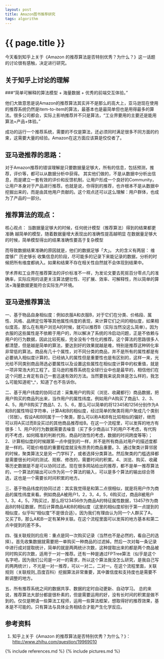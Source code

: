 ```yaml
---
layout: post
title: Amazon图书推荐研究
tags: algorithm
---
```


{{ page.title }}
================

今天看到知乎上关于《Amazon 的推荐算法是否特别优秀？为什么？》这一话题的讨论很有感触，决定进行研究。

关于知乎上讨论的理解
--------------------

###“简单可解释的算法模型 + 海量数据 + 优秀的前端交互体验。”

他们大致意思是说Amazon的推荐算法其实并不是那么的高大上，亚马逊现在使用的推荐系统仍然是item-to-item的算法，最基本也是最简单但也是用得最多的算法。很多公司都会，实际上影响推荐并不只是算法，“工业界要用的主要还是能用算法+产品+体验。”

成功的运行一个推荐系统，需要的不仅是算法，还必须同时满足很多不同方面的约束，这需要大量的经验。Amazon在这方面应该算是佼佼者了。



亚马逊推荐的思路：
-----------------

对于Amazon推荐的错误理解是只要数据量足够大，所有的信息，包括预测，推荐，评价等，都可以从数据分析中获得。
其实他们做的，不是从数据中分析出信息，而是建立一套有效的评价和反馈机制，让用户形成一个良好的Community，让用户本身对于产品进行推荐。也就是说，你得到的推荐，也许根本不是从数据中挖掘出来的，而是由其他用户贡献的。这个观点还可以这么理解：用户群体，也成为了产品的一部分。

推荐算法的观点：
---------------

核心观点：
当数据量足够大的时候，任何统计模型（推荐算法）得到的结果都更准确
越简单的模型，随着数据量增大表现出的准确性提高越明显
在数据量足够大的时候，简单模型得出的结果准确性要高于复杂模型

而导致数据结果准确的原因就是，他们的数据足够「大」。
大的含义有两层：
维度够广
历史够长
收集信息的阶段，尽可能多的记录下来能记录的数据，分析的时候把所有维度都纳入。如果和结果不存在相关性自然就不会体现到结果中。

学术界和工业界在推荐算法的评价标准不一样，为发论文要去死抠百分零点几的准确率，实际应用的话更关注算法健壮性、可扩展、效率、可解释性，所以简单的算法+海量数据更能符合实际生产环境。

亚马逊推荐算法
--------------

一、基于物品自身相似度：例如衣服A和衣服B，对于它们在分类、价格段、属性、风格、品牌定位等等其他属性纬度的表现，来计算它们之间的相似度，如果相似度高，那么在有用户浏览A的时候，就可以推荐B（实际当然没这么简单）。因为衣服的这些属性是不依赖于用户的，所以解决了系统的冷启动问题，正是不依赖与用户的行为数据，因此比较死板，完全没有个性化的推荐。这个算法的思路很多人都清楚，但是越是简单的算法，要达到好的效果就越是难，特别是推荐这种转化率非常低的算法。商品有几十个属性，对不同分类的商品，并不是所有的属性都是有必要纳入相似度计算的，已经纳入的属性但是重要性也是有区别的，这样一来，光光给不同类别商品筛选必要属性以及设置这些属性在相似度计算中的权重值，就是一项非常浩大的工程了。亚马逊的推荐系统在全球行业中也是最早的，相信他们在这个问题上肯定有自己一套迅速有效的方法。当然要我来说具体是怎么样的，我怎么可能知道呢^_^，知道了也不告诉你。

二、基于用户纬度的协同过滤：采集用户的购买（浏览、收藏都行）商品数据，把用户购买的商品列出来，当作用户的属性纬度。例如用户A购买了商品1、2、3、4、5，用户B购买了商品1、2、5、6，那么可以简单的将12345和1256分别作为A和B的属性特征字符串，计算A和B的相似度，经过简单的聚类将用户聚成几个类别（邻居）。假设A和B同属于一个聚类，那么可以称A和B有比较相似的偏好，继而可以将A买过而B没买过的其他商品推荐给B。在这一个流程里，可以发挥的地方有很多：1、用户的行为数据需要去噪音（买了多少商品以下的用户不考虑，有代购的不考虑，如何精准的判断代购，商品时效性的考虑，数据的时间跨度等等）；2、计算相似度的时候跟第一点中提到的一样，并不是所有商品对用户的描述度都是一样的。可能价格低的重要程度就没有昂贵的商品重要。3、通过聚类计算邻居的时候，聚类算法又是另一门学科了，或者选择分类算法。然后聚类的门槛选择都是需要很长时间的测试、观察、修改的，需要时间的积累。4、浏览、购买、收藏等历史数据是不是可以协同过滤。现在很多网站给出的推荐，都不是单一推荐算法的，一个算法的输出可以作为另一个算法的输入，可以是多个算法的输出综合筛选，这也是一个需要长时间积累的地方。

三、基于物品纬度的协同过滤：其实我觉得是和第二点很相似，就是将用户作为商品的属性纬度来看。例如商品A被用户1，2，3，4，5，6购买过，商品B被用户1，3，4，5，7购买过，那么将123456作为商品A的特征属性数据，13457作为商品B的特征数据，然后计算商品A和B的相似度（这里的相似度却别于第一点提到的相似度，似乎叫“相似度”不是很合适）。因为我们有理由认为同一个人群买了A，又买了B，那么A和B一定有某种关联。在这个流程里面可以发挥的地方基本和第二点中提到的差不多。

四、强关联规则的应用：重点是同一次购买记录（当然也不是必然的，看自己的选择）。首先收集数据就需要把一单购买一种商品的过滤掉。然后一次对每一条记录中进行成对提取统计，简单的就是两两统计次数，这种提取出来的都是两个商品被同时购买的次数，适用于一对一推荐。还有一种是通过FPTree算法（似乎是这个名字吧，因为我们公司是一对一的需求，所以这个算法我没怎么研究，是我自己写的两两统计），不光是一对一推荐，可以一对二，二对一。在这个流程里面，关联规则（关联规则_百度百科）挖掘算法非常重要，其中置信度和支持度也是需要不断调整的地方。

五、所有推荐系统之间的数据共享、数据的定时自动更新、自动学习。
总的来说，推荐算法大部分都是很朴素的，但是需要运用的好，没有长时间的积累是做不到的。仅仅是聘请一些算法工程师，运用一些算法框架，想取得好的推荐效果，基本是不可能的。只有算法与具体业务相结合才能产生化学反应。

参考资料
--------

1.	知乎上关于《Amazon 的推荐算法是否特别优秀？为什么？》：<http://www.zhihu.com/question/19969010>

{% include references.md %}
{% include pictures.md %}
